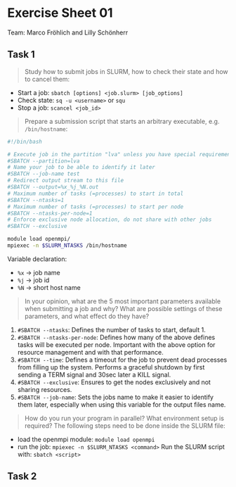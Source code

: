 # Exercise Sheet 01
Team: Marco Fröhlich and Lilly Schönherr

## Task 1
> Study how to submit jobs in SLURM, how to check their state and how to cancel them:

- Start a job: `sbatch [options] <job.slurm> [job_options]`
- Check state: `sq -u <username>` or `squ`
- Stop a job: `scancel <job_id>`

> Prepare a submission script that starts an arbitrary executable, e.g. `/bin/hostname`:

```bash
#!/bin/bash

# Execute job in the partition "lva" unless you have special requirements.
#SBATCH --partition=lva
# Name your job to be able to identify it later
#SBATCH --job-name test
# Redirect output stream to this file
#SBATCH --output=%x_%j_%N.out
# Maximum number of tasks (=processes) to start in total
#SBATCH --ntasks=1
# Maximum number of tasks (=processes) to start per node
#SBATCH --ntasks-per-node=1
# Enforce exclusive node allocation, do not share with other jobs
#SBATCH --exclusive

module load openmpi/
mpiexec -n $SLURM_NTASKS /bin/hostname
```
Variable declaration:
- `%x` -> job name
- `%j` -> job id
- `%N` -> short host name

> In your opinion, what are the 5 most important parameters available when submitting a job and why? What are possible settings of these parameters, and what effect do they have?

1. `#SBATCH --ntasks`: Defines the number of tasks to start, default 1.
2. `#SBATCH --ntasks-per-node`: Defines how many of the above defines tasks will be executed per node. Important with the above option for resource management and with that performance.
3. `#SBATCH --time`: Defines a timeout for the job to prevent dead processes from filling up the system. Performs a graceful shutdown by first sending a TERM signal and 30sec later a KILL signal.
4. `#SBATCH --exclusive`: Ensures to get the nodes exclusively and not sharing resources.
5. `#SBATCH --job-name`: Sets the jobs name to make it easier to identify them later, especially when using this variable for the output files name.


> How do you run your program in parallel? What environment setup is required?
The following steps need to be done inside the SLURM file:
- load the openmpi module: `module load openmpi`
- run the job: `mpiexec -n $SLURM_NTASKS <command>`
Run the SLURM script with: `sbatch <script>`

## Task 2
